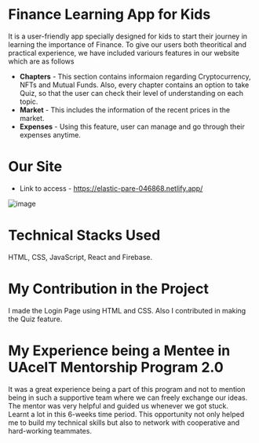 # Finance Learning App for Kids 
It is a user-friendly app specially designed for kids to start their journey in learning the importance of Finance.
To give our users both theoritical and practical experience, we have included variours features in our website which are as follows
<br/>
- **Chapters** - This section contains informaion regarding Cryptocurrency, NFTs and Mutual Funds. Also, every chapter contains an option to take Quiz, so that the user can check their level of understanding on each topic.
- **Market** - This includes the information of the recent prices in the market.
- **Expenses** - Using this feature, user can manage and go through their expenses anytime.
# Our Site 
- Link to access - https://elastic-pare-046868.netlify.app/

![image](https://user-images.githubusercontent.com/97626161/158021099-567cf138-e521-48eb-83d5-8349167d358e.png)
# Technical Stacks Used
HTML, CSS, JavaScript, React and Firebase.
# My Contribution in the Project
I made the Login Page using HTML and CSS. Also I contributed in making the Quiz feature.
# My Experience being a Mentee in UAceIT Mentorship Program 2.0
It was a great experience being a part of this program and not to mention being in such a supportive team where we can freely exchange our ideas. The mentor was very helpful and guided us whenever we got stuck. 
<br/>
Learnt a lot in this 6-weeks time period. This opportunity not only helped me to build my technical skills but also to network with cooperative and hard-working teammates.

